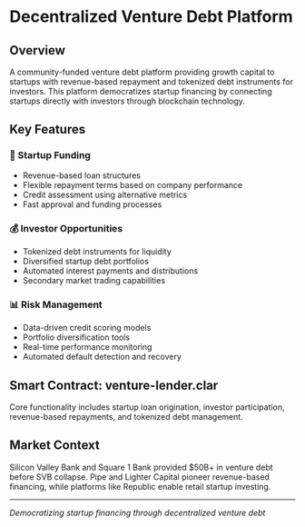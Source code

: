 # Decentralized Venture Debt Platform

## Overview

A community-funded venture debt platform providing growth capital to startups with revenue-based repayment and tokenized debt instruments for investors. This platform democratizes startup financing by connecting startups directly with investors through blockchain technology.

## Key Features

### 🚀 Startup Funding
- Revenue-based loan structures
- Flexible repayment terms based on company performance
- Credit assessment using alternative metrics
- Fast approval and funding processes

### 💰 Investor Opportunities
- Tokenized debt instruments for liquidity
- Diversified startup debt portfolios
- Automated interest payments and distributions
- Secondary market trading capabilities

### 📊 Risk Management
- Data-driven credit scoring models
- Portfolio diversification tools
- Real-time performance monitoring
- Automated default detection and recovery

## Smart Contract: venture-lender.clar

Core functionality includes startup loan origination, investor participation, revenue-based repayments, and tokenized debt management.

## Market Context

Silicon Valley Bank and Square 1 Bank provided $50B+ in venture debt before SVB collapse. Pipe and Lighter Capital pioneer revenue-based financing, while platforms like Republic enable retail startup investing.

---

*Democratizing startup financing through decentralized venture debt*

